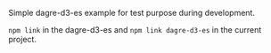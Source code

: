 
Simple dagre-d3-es example for test purpose during development.

`npm link` in the dagre-d3-es and `npm link dagre-d3-es` in the current project.